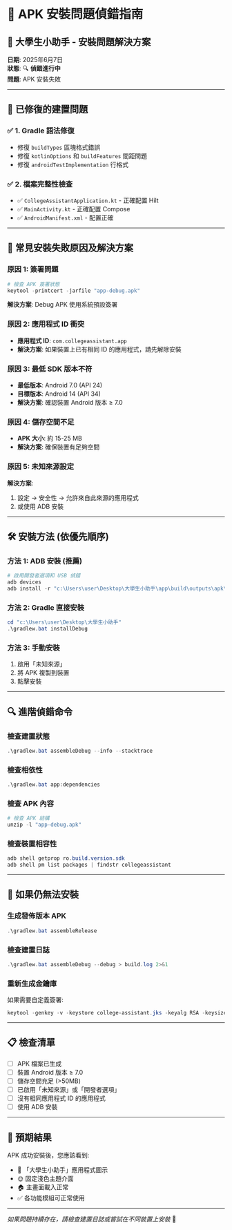 # 🔧 APK 安裝問題偵錯指南

## 📱 大學生小助手 - 安裝問題解決方案

**日期**: 2025年6月7日  
**狀態**: 🔍 **偵錯進行中**  
**問題**: APK 安裝失敗  

---

## 🎯 已修復的建置問題

### ✅ **1. Gradle 語法修復**
- 修復 `buildTypes` 區塊格式錯誤
- 修復 `kotlinOptions` 和 `buildFeatures` 間距問題
- 修復 `androidTestImplementation` 行格式

### ✅ **2. 檔案完整性檢查**
- ✅ `CollegeAssistantApplication.kt` - 正確配置 Hilt
- ✅ `MainActivity.kt` - 正確配置 Compose
- ✅ `AndroidManifest.xml` - 配置正確

---

## 🚨 常見安裝失敗原因及解決方案

### **原因 1: 簽署問題**
```powershell
# 檢查 APK 簽署狀態
keytool -printcert -jarfile "app-debug.apk"
```

**解決方案**: Debug APK 使用系統預設簽署

### **原因 2: 應用程式 ID 衝突**
- **應用程式 ID**: `com.collegeassistant.app`
- **解決方案**: 如果裝置上已有相同 ID 的應用程式，請先解除安裝

### **原因 3: 最低 SDK 版本不符**
- **最低版本**: Android 7.0 (API 24)
- **目標版本**: Android 14 (API 34)
- **解決方案**: 確認裝置 Android 版本 ≥ 7.0

### **原因 4: 儲存空間不足**
- **APK 大小**: 約 15-25 MB
- **解決方案**: 確保裝置有足夠空間

### **原因 5: 未知來源設定**
**解決方案**:
1. 設定 → 安全性 → 允許來自此來源的應用程式
2. 或使用 ADB 安裝

---

## 🛠️ 安裝方法 (依優先順序)

### **方法 1: ADB 安裝 (推薦)**
```powershell
# 啟用開發者選項和 USB 偵錯
adb devices
adb install -r "c:\Users\user\Desktop\大學生小助手\app\build\outputs\apk\debug\app-debug.apk"
```

### **方法 2: Gradle 直接安裝**
```powershell
cd "c:\Users\user\Desktop\大學生小助手"
.\gradlew.bat installDebug
```

### **方法 3: 手動安裝**
1. 啟用「未知來源」
2. 將 APK 複製到裝置
3. 點擊安裝

---

## 🔍 進階偵錯命令

### **檢查建置狀態**
```powershell
.\gradlew.bat assembleDebug --info --stacktrace
```

### **檢查相依性**
```powershell
.\gradlew.bat app:dependencies
```

### **檢查 APK 內容**
```powershell
# 檢查 APK 結構
unzip -l "app-debug.apk"
```

### **檢查裝置相容性**
```powershell
adb shell getprop ro.build.version.sdk
adb shell pm list packages | findstr collegeassistant
```

---

## 🎯 如果仍無法安裝

### **生成發佈版本 APK**
```powershell
.\gradlew.bat assembleRelease
```

### **檢查建置日誌**
```powershell
.\gradlew.bat assembleDebug --debug > build.log 2>&1
```

### **重新生成金鑰庫**
如果需要自定義簽署:
```powershell
keytool -genkey -v -keystore college-assistant.jks -keyalg RSA -keysize 2048 -validity 10000 -alias college-assistant
```

---

## 📋 檢查清單

- [ ] APK 檔案已生成
- [ ] 裝置 Android 版本 ≥ 7.0
- [ ] 儲存空間充足 (>50MB)
- [ ] 已啟用「未知來源」或「開發者選項」
- [ ] 沒有相同應用程式 ID 的應用程式
- [ ] 使用 ADB 安裝

---

## 🏁 預期結果

APK 成功安裝後，您應該看到:
- 📱 「大學生小助手」應用程式圖示
- 🌞 固定淺色主題介面
- 🏠 主畫面載入正常
- ✅ 各功能模組可正常使用

---

*如果問題持續存在，請檢查建置日誌或嘗試在不同裝置上安裝* 🔧
